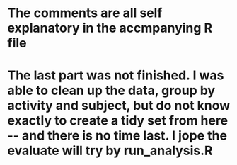 #  The comments are all self explanatory in the accmpanying R file
 # The last part was not finished. I was able to clean up the data, group by activity and subject, but do not know exactly to create a tidy set from here -- and there is no   time last. I jope the evaluate will try by run_analysis.R